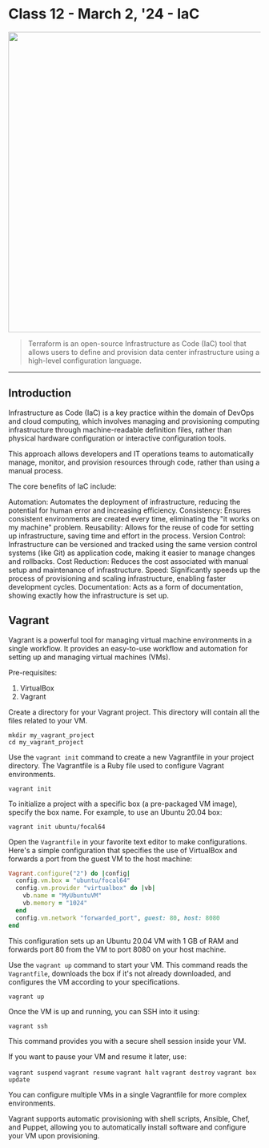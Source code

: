 # Class 12 - March 2, '24 - IaC

<p align="center">
    <img src="https://media.licdn.com/dms/image/D4E12AQF87JaFit12eA/article-cover_image-shrink_600_2000/0/1686738865658?e=2147483647&v=beta&t=ytu7ACQOBlmrfRobY3RHvNX_ZMM5Jmh9f986AgXQ0Wg" style="width:600px;"/>
</p>

> Terraform is an open-source Infrastructure as Code (IaC) tool that allows users to define and provision data center infrastructure using a high-level configuration language.
---

## Introduction

Infrastructure as Code (IaC) is a key practice within the domain of DevOps and cloud computing, which involves managing and provisioning computing infrastructure through machine-readable definition files, rather than physical hardware configuration or interactive configuration tools. 

This approach allows developers and IT operations teams to automatically manage, monitor, and provision resources through code, rather than using a manual process.

The core benefits of IaC include:

Automation: Automates the deployment of infrastructure, reducing the potential for human error and increasing efficiency.
Consistency: Ensures consistent environments are created every time, eliminating the "it works on my machine" problem.
Reusability: Allows for the reuse of code for setting up infrastructure, saving time and effort in the process.
Version Control: Infrastructure can be versioned and tracked using the same version control systems (like Git) as application code, making it easier to manage changes and rollbacks.
Cost Reduction: Reduces the cost associated with manual setup and maintenance of infrastructure.
Speed: Significantly speeds up the process of provisioning and scaling infrastructure, enabling faster development cycles.
Documentation: Acts as a form of documentation, showing exactly how the infrastructure is set up.

## Vagrant

Vagrant is a powerful tool for managing virtual machine environments in a single workflow. It provides an easy-to-use workflow and automation for setting up and managing virtual machines (VMs).

Pre-requisites:
1. VirtualBox
2. Vagrant

Create a directory for your Vagrant project. This directory will contain all the files related to your VM.

```
mkdir my_vagrant_project
cd my_vagrant_project
```

Use the `vagrant init` command to create a new Vagrantfile in your project directory. The Vagrantfile is a Ruby file used to configure Vagrant environments.

`vagrant init`

To initialize a project with a specific box (a pre-packaged VM image), specify the box name. For example, to use an Ubuntu 20.04 box:

`vagrant init ubuntu/focal64`

Open the `Vagrantfile` in your favorite text editor to make configurations. Here's a simple configuration that specifies the use of VirtualBox and forwards a port from the guest VM to the host machine:

```ruby
Vagrant.configure("2") do |config|
  config.vm.box = "ubuntu/focal64"
  config.vm.provider "virtualbox" do |vb|
    vb.name = "MyUbuntuVM"
    vb.memory = "1024"
  end
  config.vm.network "forwarded_port", guest: 80, host: 8080
end
```

This configuration sets up an Ubuntu 20.04 VM with 1 GB of RAM and forwards port 80 from the VM to port 8080 on your host machine.

Use the `vagrant up` command to start your VM. This command reads the `Vagrantfile`, downloads the box if it's not already downloaded, and configures the VM according to your specifications.

`vagrant up`

Once the VM is up and running, you can SSH into it using:

`vagrant ssh`

This command provides you with a secure shell session inside your VM.

If you want to pause your VM and resume it later, use:

`vagrant suspend`
`vagrant resume`
`vagrant halt`
`vagrant destroy`
`vagrant box update`

You can configure multiple VMs in a single Vagrantfile for more complex environments.

Vagrant supports automatic provisioning with shell scripts, Ansible, Chef, and Puppet, allowing you to automatically install software and configure your VM upon provisioning.

